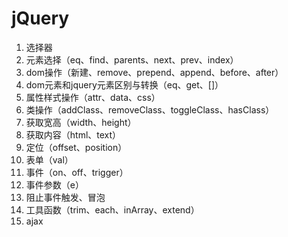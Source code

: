 # jQuery

1. 选择器
2. 元素选择（eq、find、parents、next、prev、index）
3. dom操作（新建、remove、prepend、append、before、after）
4. dom元素和jquery元素区别与转换（eq、get、[]）
5. 属性样式操作（attr、data、css）
6. 类操作（addClass、removeClass、toggleClass、hasClass）
7. 获取宽高（width、height）
8. 获取内容（html、text）
9. 定位（offset、position）
10. 表单（val）
11. 事件（on、off、trigger）
12. 事件参数（e）
13. 阻止事件触发、冒泡
14. 工具函数（trim、each、inArray、extend）
15. ajax